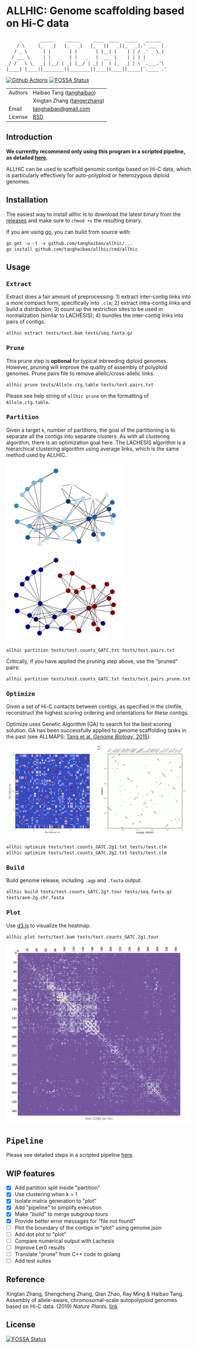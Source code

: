 # ALLHIC: Genome scaffolding based on Hi-C data

         _       _____     _____     ____  ____  _____   ______
        / \     |_   _|   |_   _|   |_   ||   _||_   _|.' ___  |
       / _ \      | |       | |       | |__| |    | | / .'   \_|
      / ___ \     | |   _   | |   _   |  __  |    | | | |
    _/ /   \ \_  _| |__/ | _| |__/ | _| |  | |_  _| |_\ `.___.'\
    |____| |____||________||________||____||____||_____|`.____ .'

[![Github
Actions](https://github.com/tanghaibao/allhic/workflows/build/badge.svg)](https://github.com/tanghaibao/allhic/actions)
[![FOSSA Status](https://app.fossa.com/api/projects/git%2Bgithub.com%2Ftanghaibao%2Fallhic.svg?type=shield)](https://app.fossa.com/projects/git%2Bgithub.com%2Ftanghaibao%2Fallhic?ref=badge_shield)

|         |                                                               |
| ------- | ------------------------------------------------------------- |
| Authors | Haibao Tang ([tanghaibao](http://github.com/tanghaibao))      |
|         | Xingtan Zhang ([tangerzhang](https://github.com/tangerzhang)) |
| Email   | <tanghaibao@gmail.com>                                        |
| License | [BSD](http://creativecommons.org/licenses/BSD/)               |

## Introduction

**We currently recommend only using this program in a scripted pipeline, as detailed
[here](https://github.com/tangerzhang/ALLHiC/wiki).**

ALLHiC can be used to scaffold genomic contigs based on Hi-C data, which is
particularly effectively for auto-polyploid or heterozygous diploid genomes.

## Installation

The easiest way to install allhic is to download the latest binary from
the [releases](https://github.com/tanghaibao/allhic/releases) and make sure to
`chmod +x` the resulting binary.

If you are using [go](https://github.com/golang/go), you can build from source with:

```console
go get -u -t -v github.com/tanghaibao/allhic/...
go install github.com/tanghaibao/allhic/cmd/allhic
```

## Usage

### <kbd>Extract</kbd>

Extract does a fair amount of preprocessing: 1) extract inter-contig links into a more compact form, specifically into `.clm`; 2) extract intra-contig links and build a distribution; 3) count up the restriction sites to be used in normalization (similar to LACHESIS); 4) bundles the inter-contig links into pairs of contigs.

```console
allhic extract tests/test.bam tests/seq.fasta.gz
```

### <kbd>Prune</kbd>

This prune step is **optional** for typical inbreeding diploid genomes.
However, pruning will improve the quality of assembly of polyploid genomes.
Prune pairs file to remove allelic/cross-allelic links.

```console
allhic prune tests/Allele.ctg.table tests/test.pairs.txt
```

Please see help string of `allhic prune` on the formatting of
`Allele.ctg.table`.

### <kbd>Partition</kbd>

Given a target `k`, number of partitions, the goal of the partitioning
is to separate all the contigs into separate clusters. As with all
clustering algorithm, there is an optimization goal here. The
LACHESIS algorithm is a hierarchical clustering algorithm using
average links, which is the same method used by ALLHIC.

![networkbefore](images/graph-s.png)
![networkafter](images/graph-s.partitioned.png)

```console
allhic partition tests/test.counts_GATC.txt tests/test.pairs.txt
```

Critically, if you have applied the pruning step above, use the "pruned" pairs:

```console
allhic partition tests/test.counts_GATC.txt tests/test.pairs.prune.txt
```

### <kbd>Optimize</kbd>

Given a set of Hi-C contacts between contigs, as specified in the
clmfile, reconstruct the highest scoring ordering and orientations
for these contigs.

Optimize uses Genetic Algorithm (GA) to search for the best scoring solution.
GA has been successfully applied to genome scaffolding tasks in the past
(see ALLMAPS; [Tang et al. _Genome Biology_, 2015](https://genomebiology.biomedcentral.com/articles/10.1186/s13059-014-0573-1)).

![ga](images/test-movie.gif)

```console
allhic optimize tests/test.counts_GATC.2g1.txt tests/test.clm
allhic optimize tests/test.counts_GATC.2g2.txt tests/test.clm
```

### <kbd>Build</kbd>

Build genome release, including `.agp` and `.fasta` output.

```console
allhic build tests/test.counts_GATC.2g?.tour tests/seq.fasta.gz tests/asm-2g.chr.fasta
```

### <kbd>Plot</kbd>

Use [d3.js](https://d3js.org/) to visualize the heatmap.

```console
allhic plot tests/test.bam tests/test.counts_GATC.2g1.tour
```

![allhicplot](images/allhic-plot-s.png)

## <kbd>Pipeline</kbd>

Please see detailed steps in a scripted pipeline [here](https://github.com/tangerzhang/ALLHiC/wiki).

## WIP features

- [x] Add partition split inside "partition"
- [x] Use clustering when k = 1
- [x] Isolate matrix generation to "plot"
- [x] Add "pipeline" to simplify execution
- [x] Make "build" to merge subgroup tours
- [x] Provide better error messages for "file not found"
- [ ] Plot the boundary of the contigs in "plot" using genome.json
- [ ] Add dot plot to "plot"
- [ ] Compare numerical output with Lachesis
- [ ] Improve Ler0 results
- [ ] Translate "prune" from C++ code to golang
- [ ] Add test suites

## Reference

Xingtan Zhang, Shengcheng Zhang, Qian Zhao, Ray Ming & Haibao Tang. Assembly of
allele-aware, chromosomal-scale autopolyploid genomes based on Hi-C data. (2019) _Nature
Plants._ [link](https://www.nature.com/articles/s41477-019-0487-8)


## License
[![FOSSA Status](https://app.fossa.com/api/projects/git%2Bgithub.com%2Ftanghaibao%2Fallhic.svg?type=large)](https://app.fossa.com/projects/git%2Bgithub.com%2Ftanghaibao%2Fallhic?ref=badge_large)